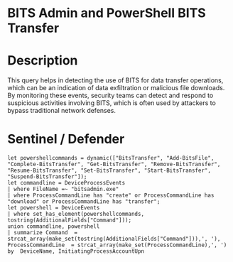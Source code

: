 # BITS Admin and PowerShell BITS Transfer 

# Description
This query helps in detecting the use of BITS for data transfer operations, which can be an indication of data exfiltration or malicious file downloads. By monitoring these events, security teams can detect and respond to suspicious activities involving BITS, which is often used by attackers to bypass traditional network defenses.

# Sentinel / Defender
```kql
let powershellcommands = dynamic(["BitsTransfer", "Add-BitsFile", "Complete-BitsTransfer", "Get-BitsTransfer", "Remove-BitsTransfer", "Resume-BitsTransfer", "Set-BitsTransfer", "Start-BitsTransfer", "Suspend-BitsTransfer"]);
let commandline = DeviceProcessEvents
| where FileName =~ "bitsadmin.exe"
| where ProcessCommandLine has "create" or ProcessCommandLine has "download" or ProcessCommandLine has "transfer";
let powershell = DeviceEvents
| where set_has_element(powershellcommands, tostring(AdditionalFields["Command"]));
union commandline, powershell
| summarize Command  = strcat_array(make_set(tostring(AdditionalFields["Command"])),', '),
ProcessCommandLine  = strcat_array(make_set(ProcessCommandLine),', ')
by  DeviceName, InitiatingProcessAccountUpn
```
